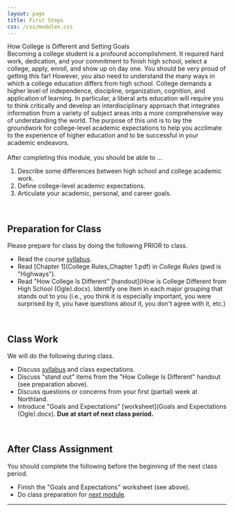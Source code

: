 ```yaml
---
layout: page
title: First Steps
css: /css/modules.css
---
```


<div class="panel-group">
  <div class="panel panel-warning">
    <div class="panel-heading">How College is Different and Setting Goals</div>
    <div class="panel-body">Becoming a college student is a profound accomplishment. It required hard work, dedication, and your commitment to finish high school, select a college, apply, enroll, and show up on day one. You should be very proud of getting this far! However, you also need to understand the many ways in which a college education differs from high school. College demands a higher level of independence, discipline, organization, cognition, and application of learning. In particular, a liberal arts education will require you to think critically and develop an interdisciplinary approach that integrates information from a variety of subject areas into a more comprehensive way of understanding the world. The purpose of this unit is to lay the groundwork for college-level academic expectations to help you acclimate to the experience of higher education and to be successful in your academic endeavors.
<br><br>
After completing this module, you should be able to ...

<ol>
  <li>Describe some differences between high school and college academic work.</li>
  <li>Define college-level academic expectations.</li>
  <li>Articulate your academic, personal, and career goals.</li>
</ol>
    </div>
  </div>
</div>

&nbsp;

## Preparation for Class
Please prepare for class by doing the following PRIOR to class.

* Read the course [syllabus](../../Syllabus-Current).
* Read [Chapter 1](College Rules_Chapter 1.pdf) in *College Rules* (pwd is "Highways").
* Read "How College Is Different" [handout](How is College Different from High School (Ogle).docx). Identify one item in each major grouping that stands out to you (i.e., you think it is especially important, you were surprised by it, you have questions about it, you don't agree with it, etc.)

&nbsp;

## Class Work
We will do the following during class.

* Discuss [syllabus](../../Syllabus-Current) and class expectations.
* Discuss "stand out" items from the "How College Is Different" handout (see preparation above).
* Discuss questions or concerns from your first (partial) week at Northland.
* Introduce "Goals and Expectations" [worksheet](Goals and Expectations (Ogle).docx). **Due at start of next class period.**

&nbsp;

## After Class Assignment
You should complete the following before the beginning of the next class period.

* Finish the "Goals and Expectations" worksheet (see above).
* Do class preparation for [next module](../GetInvolved).

----
